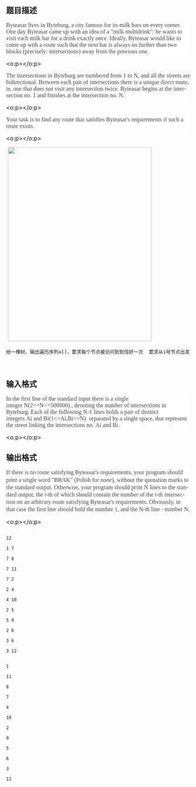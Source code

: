 ## 题目描述

<p style="background: white; line-height: 13.5pt"><span style="font-size: medium;"><span lang="EN-US" style="color: rgb(68, 68, 68); font-family: Tahoma;">Byteasar lives in Byteburg, a city famous for its milk bars on every corner. One day Byteasar came up with an idea of a "milk multidrink": he wants to visit each milk bar for a drink exactly once. Ideally, Byteasar would like to come up with a route such that the next bar is always no further than two blocks (precisely: intersections) away from the previous one.</span></span><span lang="EN-US" style="color: #444444; font-family: Tahoma; mso-bidi-font-family: 宋体"><font size="3">
   <o:p></o:p></font></span></p>
<p style="background: white; line-height: 13.5pt"><span style="font-size: medium;"><span lang="EN-US" style="color: rgb(68, 68, 68); font-family: Tahoma;">The intersections in Byteburg are numbered from<span class="apple-converted-space"> </span>1<span class="apple-converted-space"> </span>to<span class="apple-converted-space"> </span>N, and all the streets are bidirectional. Between each pair of intersections there is a unique direct route, ie, one that does not visit any intersection twice. Byteasar begins at the intersection no.<span class="apple-converted-space"> </span>1<span class="apple-converted-space"> </span>and finishes at the intersection no.<span class="apple-converted-space"> </span>N.</span></span><span lang="EN-US" style="color: #444444; font-family: Tahoma; mso-bidi-font-family: 宋体"><font size="3">
   <o:p></o:p></font></span></p>
<p style="background: white; line-height: 13.5pt"><span style="font-size: medium;"><span lang="EN-US" style="color: rgb(68, 68, 68); font-family: Tahoma;">Your task is to find any route that satisfies Byteasar's requirements if such a route exists.</span></span><span lang="EN-US" style="color: #444444; font-family: Tahoma; mso-bidi-font-family: 宋体"><font size="3">
   <o:p></o:p></font></span></p>
<p><span style="font-size: medium;"> <img width="392" height="531" src="https://s2.loli.net/2023/08/15/vT6ZniWQkAoKuaC.png" alt=""></span></p>
<pre><span style="font-size: medium;">给一棵树，输出遍历序列a[]，要求每个节点被访问到到恰好一次  要求从1号节点出发，结束在n号节点 要求对于所有i,a[i]与a[i+1]的距离 小于等于2 </span></pre>
<p><span style="font-size: medium;"><br></span></p>

## 输入格式

<p style="background: white; line-height: 13.5pt"><span style="font-size: medium"><span lang="EN-US" style="color: #444444; font-family: Tahoma; mso-bidi-font-family: 宋体">In the first line of the standard input there is a single integer<span class="apple-converted-space"> </span>N(2<=N<=500000)<span class="apple-converted-space"> </span>, denoting the number of intersections in Byteburg. Each of the following<span class="apple-converted-space"> </span>N-1<span class="apple-converted-space"> </span>lines holds a pair of distinct integers<span class="apple-converted-space"> </span>Ai<span class="apple-converted-space"> </span>and<span class="apple-converted-space"> </span>Bi(1<=Ai,Bi<=N)<span class="apple-converted-space"> </span> separated by a single space, that represent the street linking the intersections no.<span class="apple-converted-space"> </span>Ai<span class="apple-converted-space"> </span>and<span class="apple-converted-space"> </span>Bi.</span></span><span lang="EN-US" style="color: #444444; font-family: Tahoma; mso-bidi-font-family: 宋体"><font size="3">
   <o:p></o:p></font></span></p>

## 输出格式

<p style="background: white; line-height: 15.05pt"><span style="font-size: medium"><span lang="EN-US" style="color: #444444; font-family: Tahoma; mso-bidi-font-family: 宋体">If there is no route satisfying Byteasar's requirements, your program should print a single word "</span><tt><span lang="EN-US" style="color: #444444"><font face="宋体">BRAK</font></span></tt><span lang="EN-US" style="color: #444444; font-family: Tahoma; mso-bidi-font-family: 宋体">" (Polish for<span class="apple-converted-space"> </span><i>none</i>), without the quotation marks to the standard output. Otherwise, your program should print<span class="apple-converted-space"> </span>N<span class="apple-converted-space"> </span>lines to the standard output, the i-th of which should contain the number of the<span class="apple-converted-space"> </span>i-th intersection on an arbitrary route satisfying Byteasar's requirements. Obviously, in that case the first line should hold the number<span class="apple-converted-space"> </span>1, and the<span class="apple-converted-space"> </span>N-th line - number<span class="apple-converted-space"> </span>N.</span></span><font size="3"><span lang="EN-US" style="color: #444444; font-family: Tahoma; mso-bidi-font-family: 宋体">
   <o:p></o:p></span></font></p>

```input1
12
1 7
7 8
7 11
7 2
2 4
4 10
2 5
5 9
2 6
3 6
3 12
```
```output1
1
11
8
7
4
10
2
9
5
6
3
12
```
